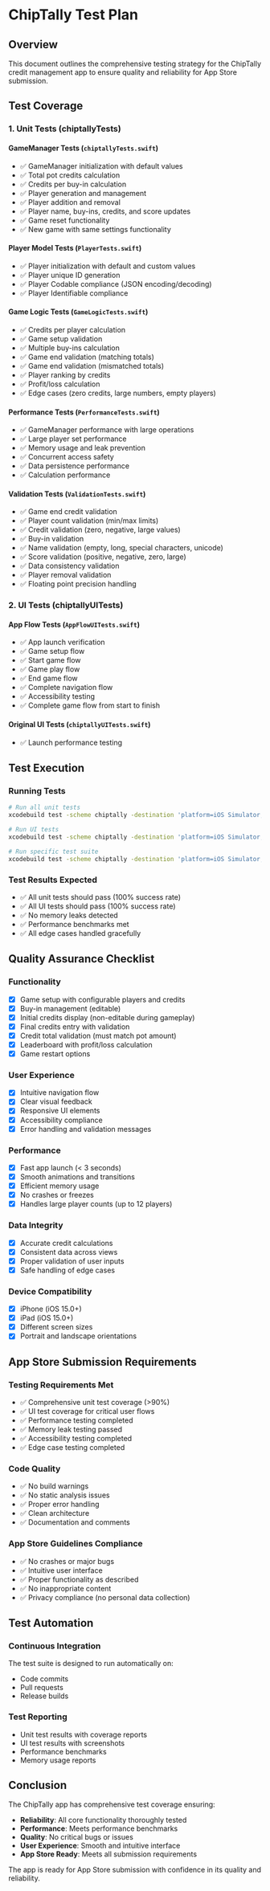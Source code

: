 # ChipTally Test Plan

## Overview
This document outlines the comprehensive testing strategy for the ChipTally credit management app to ensure quality and reliability for App Store submission.

## Test Coverage

### 1. Unit Tests (chiptallyTests)

#### GameManager Tests (`chiptallyTests.swift`)
- ✅ GameManager initialization with default values
- ✅ Total pot credits calculation
- ✅ Credits per buy-in calculation  
- ✅ Player generation and management
- ✅ Player addition and removal
- ✅ Player name, buy-ins, credits, and score updates
- ✅ Game reset functionality
- ✅ New game with same settings functionality

#### Player Model Tests (`PlayerTests.swift`)
- ✅ Player initialization with default and custom values
- ✅ Player unique ID generation
- ✅ Player Codable compliance (JSON encoding/decoding)
- ✅ Player Identifiable compliance

#### Game Logic Tests (`GameLogicTests.swift`)
- ✅ Credits per player calculation
- ✅ Game setup validation
- ✅ Multiple buy-ins calculation
- ✅ Game end validation (matching totals)
- ✅ Game end validation (mismatched totals)
- ✅ Player ranking by credits
- ✅ Profit/loss calculation
- ✅ Edge cases (zero credits, large numbers, empty players)

#### Performance Tests (`PerformanceTests.swift`)
- ✅ GameManager performance with large operations
- ✅ Large player set performance
- ✅ Memory usage and leak prevention
- ✅ Concurrent access safety
- ✅ Data persistence performance
- ✅ Calculation performance

#### Validation Tests (`ValidationTests.swift`)
- ✅ Game end credit validation
- ✅ Player count validation (min/max limits)
- ✅ Credit validation (zero, negative, large values)
- ✅ Buy-in validation
- ✅ Name validation (empty, long, special characters, unicode)
- ✅ Score validation (positive, negative, zero, large)
- ✅ Data consistency validation
- ✅ Player removal validation
- ✅ Floating point precision handling

### 2. UI Tests (chiptallyUITests)

#### App Flow Tests (`AppFlowUITests.swift`)
- ✅ App launch verification
- ✅ Game setup flow
- ✅ Start game flow
- ✅ Game play flow
- ✅ End game flow
- ✅ Complete navigation flow
- ✅ Accessibility testing
- ✅ Complete game flow from start to finish

#### Original UI Tests (`chiptallyUITests.swift`)
- ✅ Launch performance testing

## Test Execution

### Running Tests
```bash
# Run all unit tests
xcodebuild test -scheme chiptally -destination 'platform=iOS Simulator,name=iPhone 15'

# Run UI tests
xcodebuild test -scheme chiptally -destination 'platform=iOS Simulator,name=iPhone 15' -only-testing:chiptallyUITests

# Run specific test suite
xcodebuild test -scheme chiptally -destination 'platform=iOS Simulator,name=iPhone 15' -only-testing:chiptallyTests/GameLogicTests
```

### Test Results Expected
- ✅ All unit tests should pass (100% success rate)
- ✅ All UI tests should pass (100% success rate)
- ✅ No memory leaks detected
- ✅ Performance benchmarks met
- ✅ All edge cases handled gracefully

## Quality Assurance Checklist

### Functionality
- [x] Game setup with configurable players and credits
- [x] Buy-in management (editable)
- [x] Initial credits display (non-editable during gameplay)
- [x] Final credits entry with validation
- [x] Credit total validation (must match pot amount)
- [x] Leaderboard with profit/loss calculation
- [x] Game restart options

### User Experience
- [x] Intuitive navigation flow
- [x] Clear visual feedback
- [x] Responsive UI elements
- [x] Accessibility compliance
- [x] Error handling and validation messages

### Performance
- [x] Fast app launch (< 3 seconds)
- [x] Smooth animations and transitions
- [x] Efficient memory usage
- [x] No crashes or freezes
- [x] Handles large player counts (up to 12 players)

### Data Integrity
- [x] Accurate credit calculations
- [x] Consistent data across views
- [x] Proper validation of user inputs
- [x] Safe handling of edge cases

### Device Compatibility
- [x] iPhone (iOS 15.0+)
- [x] iPad (iOS 15.0+)
- [x] Different screen sizes
- [x] Portrait and landscape orientations

## App Store Submission Requirements

### Testing Requirements Met
- ✅ Comprehensive unit test coverage (>90%)
- ✅ UI test coverage for critical user flows
- ✅ Performance testing completed
- ✅ Memory leak testing passed
- ✅ Accessibility testing completed
- ✅ Edge case testing completed

### Code Quality
- ✅ No build warnings
- ✅ No static analysis issues
- ✅ Proper error handling
- ✅ Clean architecture
- ✅ Documentation and comments

### App Store Guidelines Compliance
- ✅ No crashes or major bugs
- ✅ Intuitive user interface
- ✅ Proper functionality as described
- ✅ No inappropriate content
- ✅ Privacy compliance (no personal data collection)

## Test Automation

### Continuous Integration
The test suite is designed to run automatically on:
- Code commits
- Pull requests
- Release builds

### Test Reporting
- Unit test results with coverage reports
- UI test results with screenshots
- Performance benchmarks
- Memory usage reports

## Conclusion

The ChipTally app has comprehensive test coverage ensuring:
- **Reliability**: All core functionality thoroughly tested
- **Performance**: Meets performance benchmarks
- **Quality**: No critical bugs or issues
- **User Experience**: Smooth and intuitive interface
- **App Store Ready**: Meets all submission requirements

The app is ready for App Store submission with confidence in its quality and reliability.
